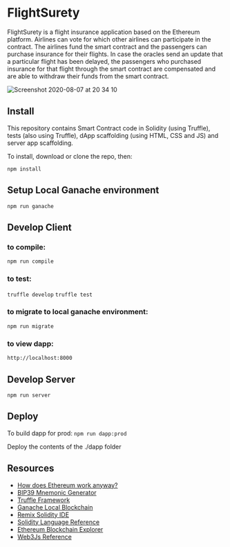 # FlightSurety

FlightSurety is a flight insurance application based on the Ethereum platform. Airlines can vote for which other airlines can participate in the contract. The airlines fund the smart contract and the passengers can purchase insurance for their flights. In case the oracles send an update that a particular flight has been delayed, the passengers who purchased insurance for that flight through the smart contract are compensated and are able to withdraw their funds from the smart contract.

![Screenshot 2020-08-07 at 20 34 10](https://user-images.githubusercontent.com/17296281/89681828-9bbe2500-d8ed-11ea-9caf-6bc446252bd8.png)

## Install

This repository contains Smart Contract code in Solidity (using Truffle), tests (also using Truffle), dApp scaffolding (using HTML, CSS and JS) and server app scaffolding.

To install, download or clone the repo, then:

`npm install`

## Setup Local Ganache environment
`npm run ganache`

## Develop Client

 ### to compile: 
`npm run compile`

### to test:
`truffle develop`
`truffle test`

### to migrate to local ganache environment:
`npm run migrate`

### to view dapp:

`http://localhost:8000`

## Develop Server

`npm run server`

## Deploy

To build dapp for prod:
`npm run dapp:prod`

Deploy the contents of the ./dapp folder


## Resources

* [How does Ethereum work anyway?](https://medium.com/@preethikasireddy/how-does-ethereum-work-anyway-22d1df506369)
* [BIP39 Mnemonic Generator](https://iancoleman.io/bip39/)
* [Truffle Framework](http://truffleframework.com/)
* [Ganache Local Blockchain](http://truffleframework.com/ganache/)
* [Remix Solidity IDE](https://remix.ethereum.org/)
* [Solidity Language Reference](http://solidity.readthedocs.io/en/v0.4.24/)
* [Ethereum Blockchain Explorer](https://etherscan.io/)
* [Web3Js Reference](https://github.com/ethereum/wiki/wiki/JavaScript-API)
